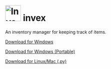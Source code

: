 # <img src="invex_ico.ico" alt="Invex logo" style="width: 50px; height: 50px;"/> invex
An inventory manager for keeping track of items.

[Download for Windows](https://github.com/tripalc/invex/releases/download/v1/invex-win.bat)

[Download for Windows (Portable)](https://github.com/tripalc/invex/releases/download/v1/invex.exe)

[Download for Linux/Mac (.py)](https://github.com/tripalc/invex/releases/download/v1/invex.py)
